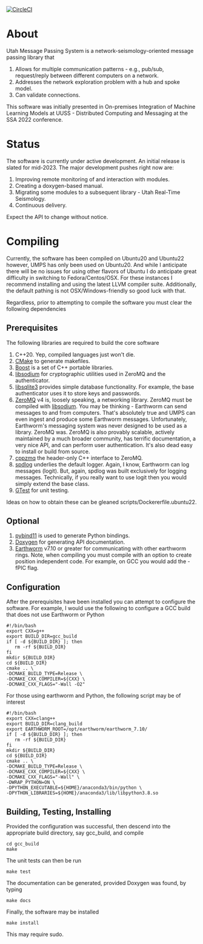 [![CircleCI](https://circleci.com/gh/uofuseismo/umps.svg?style=svg&circle-token=build_status)](https://circleci.com/gh/uofuseismo/umps)

# About 

Utah Message Passing System is a network-seismology-oriented message passing library that

   1. Allows for multiple communication patterns - e.g., pub/sub, request/reply between different computers on a network.
   2. Addresses the network exploration problem with a hub and spoke model.
   3. Can validate connections.

This software was initially presented in On-premises Integration of Machine Learning Models at UUSS - Distributed Computing and Messaging at the SSA 2022 conference.

# Status

The software is currently under active development.  An initial release is slated for mid-2023.  The major development pushes right now are:

   1. Improving remote monitoring of and interaction with modules.
   2. Creating a doxygen-based manual. 
   3. Migrating some modules to a subsequent library - Utah Real-Time Seismology.
   4. Continuous delivery.

Expect the API to change without notice.

# Compiling

Currently, the software has been compiled on Ubuntu20 and Ubuntu22 however, UMPS has only been used on Ubuntu20.  And while I anticipate there will be no issues for using other flavors of Ubuntu I do anticipate great difficulty in switching to Fedora/Centos/OSX.  For these instances I recommend installing and using the latest LLVM compiler suite.  Additionally, the default pathing is not OSX/Windows-friendly so good luck with that.

Regardless, prior to attempting to compile the software you must clear the following dependencies

## Prerequisites

The following libraries are required to build the core software

   1.  C++20.  Yep, compiled languages just won't die.
   2.  [CMake](cmake.org) to generate makefiles.
   3.  [Boost](https://www.boost.org/) is a set of C++ portable libraries.
   3.  [libsodium](https://github.com/jedisct1/libsodium) for cryptographic utilities used in ZeroMQ and the authenticator.
   4.  [libsqlite3](https://www.sqlite.org/index.html) provides simple database functionality.  For example, the base authenticator uses it to store keys and passwords.
   5.  [ZeroMQ](https://zeromq.org/) v4 is, loosely speaking, a networking library.  ZeroMQ must be compiled with [libsodium](https://github.com/jedisct1/libsodium).  You may be thinking - Earthworm can send messages to and from computers.  That's absolutely true and UMPS can even ingest and produce some Earthworm messages.   Unfortunately, Earthworm's messaging system was never designed to be used as a library.  ZeroMQ was.  ZeroMQ is also provably scalable, actively maintained by a much broader community, has terrific documentation, a very nice API, and can perform user authentication.  It's also dead easy to install or build from source.  
   6.  [cppzmq](https://github.com/zeromq/cppzmq) the header-only C++ interface to ZeroMQ.
   7.  [spdlog](https://github.com/gabime/spdlog) underlies the default logger.  Again, I know, Earthworm can log messages (logit).  But, again, spdlog was built exclusively for logging messages.  Technically, if you really want to use logit then you would simply extend the base class.
   8.  [GTest](https://github.com/google/googletest) for unit testing.

Ideas on how to obtain these can be gleaned scripts/Dockererfile.ubuntu22.

## Optional

   1.  [pybind11](https://github.com/pybind/pybind11) is used to generate Python bindings.
   2.  [Doxygen](https://www.doxygen.nl/index.html) for generating API documentation.
   3.  [Earthworm](http://folkworm.ceri.memphis.edu/ew-dist/v7.10.1/earthworm_7.10.1-src.tgz) v7.10 or greater for communicating with other earthworm rings.  Note, when compiling you must compile with an option to create position independent code.  For example, on GCC you would add the -fPIC flag.

## Configuration

After the prerequisites have been installed you can attempt to configure the software.  For example, I would use the following to configure a GCC build that does not use Earthworm or Python

    #!/bin/bash
    export CXX=g++
    export BUILD_DIR=gcc_build
    if [ -d ${BUILD_DIR} ]; then
       rm -rf ${BUILD_DIR}
    fi
    mkdir ${BUILD_DIR}
    cd ${BUILD_DIR}
    cmake .. \
    -DCMAKE_BUILD_TYPE=Release \
    -DCMAKE_CXX_COMPILER=${CXX} \
    -DCMAKE_CXX_FLAGS="-Wall -O2"

For those using earthworm and Python, the following script may be of interest

    #!/bin/bash
    export CXX=clang++
    export BUILD_DIR=clang_build
    export EARTHWORM_ROOT=/opt/earthworm/earthworm_7.10/
    if [ -d ${BUILD_DIR} ]; then
       rm -rf ${BUILD_DIR}
    fi
    mkdir ${BUILD_DIR}
    cd ${BUILD_DIR}
    cmake .. \
    -DCMAKE_BUILD_TYPE=Release \
    -DCMAKE_CXX_COMPILER=${CXX} \
    -DCMAKE_CXX_FLAGS="-Wall" \
    -DWRAP_PYTHON=ON \
    -DPYTHON_EXECUTABLE=${HOME}/anaconda3/bin/python \
    -DPYTHON_LIBRARIES=${HOME}/anaconda3/lib/libpython3.8.so


## Building, Testing, Installing

Provided the configuration was successful, then descend into the appropriate build directory, say gcc\_build, and compile

    cd gcc_build
    make

The unit tests can then be run

    make test

The documentation can be generated, provided Doxygen was found, by typing

    make docs

Finally, the software may be installed 

    make install

This may require sudo.
